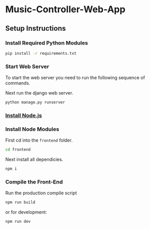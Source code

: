 # Music-Controller-Web-App

## Setup Instructions

### Install Required Python Modules

```bash
pip install -r requirements.txt
```
### Start Web Server

To start the web server you need to run the following sequence of commands.

Next run the django web server.
```bash
python manage.py runserver
```

### [Install Node.js](https://nodejs.org/en/)

### Install Node Modules

First cd into the ```frontend``` folder.
```bash
cd frontend
```
Next install all dependicies.
```bash
npm i
```

### Compile the Front-End

Run the production compile script
```bash
npm run build
```
or for development:
```bash
npm run dev
```